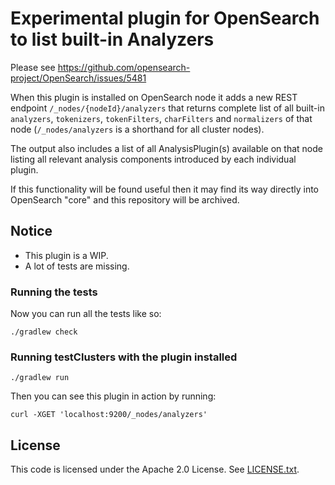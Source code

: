 # Experimental plugin for OpenSearch to list built-in Analyzers

Please see https://github.com/opensearch-project/OpenSearch/issues/5481

When this plugin is installed on OpenSearch node it adds a new REST endpoint `/_nodes/{nodeId}/analyzers` that returns complete list of all built-in `analyzers`, `tokenizers`, `tokenFilters`, `charFilters` and `normalizers` of that node (`/_nodes/analyzers` is a shorthand for all cluster nodes).

The output also includes a list of all AnalysisPlugin(s) available on that node listing all relevant analysis components introduced by each individual plugin.

If this functionality will be found useful then it may find its way directly into OpenSearch "core" and this repository will be archived.

## Notice

- This plugin is a WIP.
- A lot of tests are missing.


### Running the tests

Now you can run all the tests like so:
```
./gradlew check
```

### Running testClusters with the plugin installed 
```
./gradlew run
```

Then you can see this plugin in action by running:
```
curl -XGET 'localhost:9200/_nodes/analyzers'
```

## License
This code is licensed under the Apache 2.0 License. See [LICENSE.txt](LICENSE.txt).
